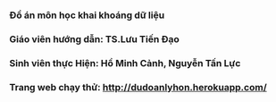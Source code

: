 ### Đồ án môn học khai khoáng dữ liệu
### Giáo viên hướng dẫn: TS.Lưu Tiến Đạo
### Sinh viên thực Hiện: Hồ Minh Cảnh, Nguyễn Tấn Lực
### Trang web chạy thử: http://dudoanlyhon.herokuapp.com/
